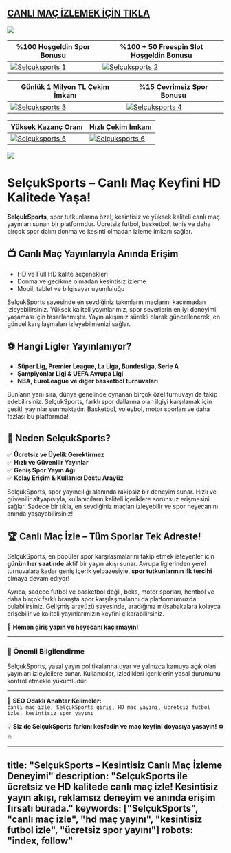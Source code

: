 ## <a href="https://shorten.is/nanotv">CANLI MAÇ İZLEMEK İÇİN TIKLA</a>

<a href="https://shorten.is/nano"><img src="https://s7.gifyu.com/images/SX5dx.gif"></a>

| %100 Hoşgeldin Spor Bonusu | %100 + 50 Freespin Slot Hoşgeldin Bonusu |
|----------|----------|
| [![Selçuksports 1](https://i.ibb.co/w6Ms0n3/0-spor-hosgeldin.jpg)](https://shorten.is/nano) | [![Selçuksports 2](https://i.ibb.co/SmhNkkF/ho-geldin-slot.jpg)](https://shorten.is/nano) |

| Günlük 1 Milyon TL Çekim İmkanı | %15 Çevrimsiz Spor Bonusu |
|----------|----------|
| [![Selçuksports 3](https://i.ibb.co/1sqbDKg/gates.jpg)](https://shorten.is/nano) | [![Selçuksports 4](https://i.ibb.co/Smxn3qW/gates-of-bn.jpg)](https://shorten.is/nano) |

| Yüksek Kazanç Oranı | Hızlı Çekim İmkanı |
|----------|----------|
| [![Selçuksports 5](https://i.ibb.co/jwxwCmC/sweet.jpg)](https://shorten.is/nano) | [![Selçuksports 6](https://i.ibb.co/SKbx3w4/Masalar-Canli-Casino-Mobil-Pop-Up.jpg)](https://shorten.is/nano) |

<a href="https://shorten.is/nano"><img src="https://s13.gifyu.com/images/SXln5.gif"></a>

# SelçukSports – Canlı Maç Keyfini HD Kalitede Yaşa!

**SelçukSports**, spor tutkunlarına özel, kesintisiz ve yüksek kaliteli canlı maç yayınları sunan bir platformdur. Ücretsiz futbol, basketbol, tenis ve daha birçok spor dalını donma ve kesinti olmadan izleme imkanı sağlar.

## 📺 Canlı Maç Yayınlarıyla Anında Erişim
- HD ve Full HD kalite seçenekleri
- Donma ve gecikme olmadan kesintisiz izleme
- Mobil, tablet ve bilgisayar uyumluluğu

SelçukSports sayesinde en sevdiğiniz takımların maçlarını kaçırmadan izleyebilirsiniz. Yüksek kaliteli yayınlarımız, spor severlerin en iyi deneyimi yaşaması için tasarlanmıştır. Yayın akışımız sürekli olarak güncellenerek, en güncel karşılaşmaları izleyebilmenizi sağlar.

## ⚽ Hangi Ligler Yayınlanıyor?
- **Süper Lig, Premier League, La Liga, Bundesliga, Serie A**
- **Şampiyonlar Ligi & UEFA Avrupa Ligi**
- **NBA, EuroLeague ve diğer basketbol turnuvaları**

Bunların yanı sıra, dünya genelinde oynanan birçok özel turnuvayı da takip edebilirsiniz. SelçukSports, farklı spor dallarına olan ilgiyi karşılamak için çeşitli yayınlar sunmaktadır. Basketbol, voleybol, motor sporları ve daha fazlası bu platformda!

## 🚀 Neden SelçukSports?
✅ **Ücretsiz ve Üyelik Gerektirmez**  
✅ **Hızlı ve Güvenilir Yayınlar**  
✅ **Geniş Spor Yayın Ağı**  
✅ **Kolay Erişim & Kullanıcı Dostu Arayüz**

SelçukSports, spor yayıncılığı alanında rakipsiz bir deneyim sunar. Hızlı ve güvenilir altyapısıyla, kullanıcıların kaliteli içeriklere sorunsuz erişmesini sağlar. Sadece bir tıkla, en sevdiğiniz maçları izleyebilir ve spor heyecanını anında yaşayabilirsiniz!

## 🏆 Canlı Maç İzle – Tüm Sporlar Tek Adreste!
SelçukSports, en popüler spor karşılaşmalarını takip etmek isteyenler için **günün her saatinde** aktif bir yayın akışı sunar. Avrupa liglerinden yerel turnuvalara kadar geniş içerik yelpazesiyle, **spor tutkunlarının ilk tercihi** olmaya devam ediyor!

Ayrıca, sadece futbol ve basketbol değil, boks, motor sporları, hentbol ve daha birçok farklı branşta spor karşılaşmalarını da platformumuzda bulabilirsiniz. Gelişmiş arayüzü sayesinde, aradığınız müsabakalara kolayca erişebilir ve kaliteli yayınlarımızın keyfini çıkarabilirsiniz.

📌 **Hemen giriş yapın ve heyecanı kaçırmayın!**

---

### 📢 Önemli Bilgilendirme
SelçukSports, yasal yayın politikalarına uyar ve yalnızca kamuya açık olan yayınları izleyicilere sunar. Kullanıcılar, izledikleri içeriklerin yasal durumunu kontrol etmekle yükümlüdür.

---

📝 **SEO Odaklı Anahtar Kelimeler:**  
`canlı maç izle, SelçukSports giriş, HD maç yayını, ücretsiz futbol izle, kesintisiz spor yayını`

💡 **Siz de SelçukSports farkını keşfedin ve maç keyfini doyasıya yaşayın!** ⚽🔥

---
title: "SelçukSports – Kesintisiz Canlı Maç İzleme Deneyimi"
description: "SelçukSports ile ücretsiz ve HD kalitede canlı maç izle! Kesintisiz yayın akışı, reklamsız deneyim ve anında erişim fırsatı burada."
keywords: ["SelçukSports", "canlı maç izle", "hd maç yayını", "kesintisiz futbol izle", "ücretsiz spor yayını"]
robots: "index, follow"
---
